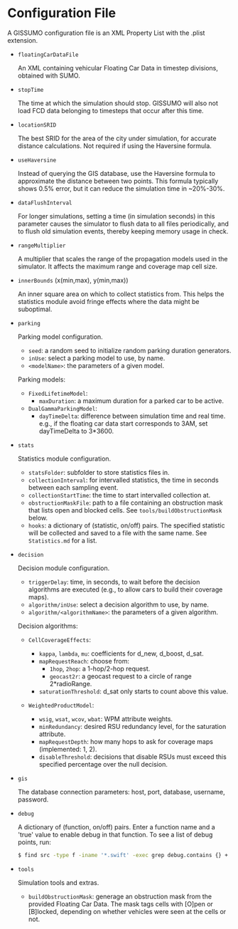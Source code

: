 Configuration File
==================
A GISSUMO configuration file is an XML Property List with the .plist extension.


* `floatingCarDataFile`

  An XML containing vehicular Floating Car Data in timestep divisions, obtained with SUMO.


* `stopTime`

  The time at which the simulation should stop. GISSUMO will also not load FCD data belonging to timesteps that occur after this time.


* `locationSRID`

  The best SRID for the area of the city under simulation, for accurate distance calculations. Not required if using the Haversine formula.


* `useHaversine`

  Instead of querying the GIS database, use the Haversine formula to approximate the distance between two points. This formula typically shows 0.5% error, but it can reduce the simulation time in ~20%-30%.


* `dataFlushInterval`

  For longer simulations, setting a time (in simulation seconds) in this parameter causes the simulator to flush data to all files periodically, and to flush old simulation events, thereby keeping memory usage in check.


* `rangeMultiplier`

  A multiplier that scales the range of the propagation models used in the simulator. It affects the maximum range and coverage map cell size.


* `innerBounds` (x(min,max), y(min,max))

  An inner square area on which to collect statistics from. This helps the statistics module avoid fringe effects where the data might be suboptimal.


* `parking`

  Parking model configuration.

  - `seed`: a random seed to initialize random parking duration generators.
  - `inUse`: select a parking model to use, by name.
  - `<modelName>`: the parameters of a given model.

  Parking models:

  - `FixedLifetimeModel`:
    - `maxDuration`: a maximum duration for a parked car to be active.
  - `DualGammaParkingModel`:
    - `dayTimeDelta`: difference between simulation time and real time. e.g., if the floating car data start corresponds to 3AM, set dayTimeDelta to 3*3600.

* `stats`

  Statistics module configuration.

  - `statsFolder`: subfolder to store statistics files in.
  - `collectionInterval`: for intervalled statistics, the time in seconds between each sampling event.
  - `collectionStartTime`: the time to start intervalled collection at. 
  - `obstructionMaskFile`: path to a file containing an obstruction mask that lists open and blocked cells. See `tools/buildObstructionMask` below.
  - `hooks`: a dictionary of (statistic, on/off) pairs. The specified statistic will be collected and saved to a file with the same name. See `Statistics.md` for a list.


* `decision`

  Decision module configuration.

  - `triggerDelay`: time, in seconds, to wait before the decision algorithms are executed (e.g., to allow cars to build their coverage maps).
  - `algorithm/inUse`: select a decision algorithm to use, by name.
  - `algorithm/<algorithmName>`: the parameters of a given algorithm.

  Decision algorithms:

  - `CellCoverageEffects`:
    - `kappa`, `lambda`, `mu`: coefficients for d_new, d_boost, d_sat.
    - `mapRequestReach`: choose from:
      - `1hop`, `2hop`: a 1-hop/2-hop request.
      - `geocast2r`: a geocast request to a circle of range 2*radioRange.
    - `saturationThreshold`: d_sat only starts to count above this value.

  - `WeightedProductModel`:
    - `wsig`, `wsat`, `wcov`, `wbat`: WPM attribute weights.
    - `minRedundancy`: desired RSU redundancy level, for the saturation attribute.
	- `mapRequestDepth`: how many hops to ask for coverage maps (implemented: 1, 2).
	- `disableThreshold`: decisions that disable RSUs must exceed this specified percentage over the null decision.

* `gis`

  The database connection parameters: host, port, database, username, password.


* `debug`

  A dictionary of (function, on/off) pairs. Enter a function name and a 'true' value to enable debug in that function. To see a list of debug points, run:

  ```bash
  $ find src -type f -iname '*.swift' -exec grep debug.contains {} +
  ```


* `tools`

  Simulation tools and extras.

  - `buildObstructionMask`: generage an obstruction mask from the provided Floating Car Data. The mask tags cells with [O]pen or [B]locked, depending on whether vehicles were seen at the cells or not.

